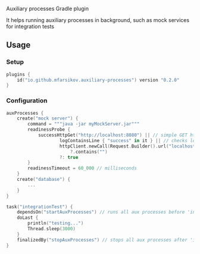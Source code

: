 Auxiliary processes Gradle plugin

It helps running auxiliary processes in background, such as mock services for integration tests

## Usage

### Setup

```kotlin
plugins {
    id("io.github.mfarsikov.auxiliary-processes") version "0.2.0"
}
```

### Configuration

```kotlin
auxProcesses {
    create("mock server") {
        command = """java -jar myMockServer.jar"""
        readinessProbe {
            successHttpGet("http://localhost:8080") || // simple GET http request
                    logContainsLine { "success" in it } || // checks log lines
                    httpClient.newCall(Request.Builder().url("localhost:8080").header("Auth", "token").build()).execute().body?.string() // arbitrary http call
                        ?.contains("")
                    ?: true
        }
        readinessTimeout = 60_000 // milliseconds
    }
    create("database") {
        ...
    }
}

task("integrationTest") {
    dependsOn("startAuxProcesses") // runs all aux processes before 'integrationTest' task
    doLast {
        println("testing...")
        Thread.sleep(3000)
    }
    finalizedBy("stopAuxProcesses") // stops all aux processes after 'integrationTest' task
}
```